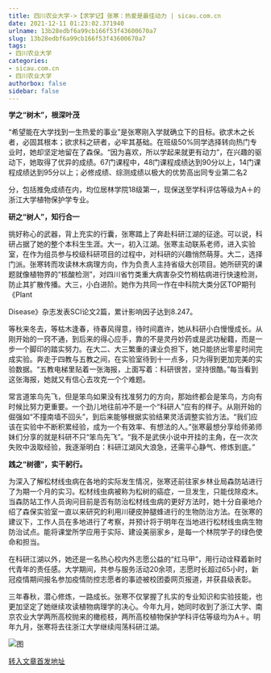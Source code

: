 ```yaml
---
title: 四川农业大学->【求学记】张寒：热爱是最佳动力 | sicau.com.cn
date: 2021-12-11 01:23:02.371940
urlname: 13b28edbf6a99cb166f53f43600670a7
slug: 13b28edbf6a99cb166f53f43600670a7
tags: 
- 四川农业大学
categories:
- sicau.com.cn
- 四川农业大学
authorbox: false
sidebar: false
---
```

**学之“树木”，根深叶茂**

“希望能在大学找到一生热爱的事业”是张寒刚入学就确立下的目标。欲求木之长者，必固其根本；欲求科之研者，必牢其基础。在班级50%同学选择转向热门专业时，她却坚定地留在了森保。“因为喜欢，所以学起来就更有动力”，在兴趣的驱动下，她取得了优异的成绩。67门课程中，48门课程成绩达到90分以上，14门课程成绩达到95分以上；必修成绩、综测成绩以极大的优势高出同专业第二名2
<!--more-->
分，包括推免成绩在内，均位居林学院18级第一，现保送至学科评估等级为A＋的浙江大学植物保护学专业。

**研之“树人”，知行合一**

挑好称心的武器，背上充实的行囊，张寒踏上了奔赴科研江湖的征途。可以说，科研占据了她的整个本科生生涯。大一，初入江湖。张寒主动联系老师，进入实验室，在作为组员参与校级科研项目的过程中，对科研的兴趣悄然萌芽。大二，选择门派。张寒转而攻读林木病理方向，作为负责人主持省级大创项目。她所研究的课题就像植物界的“核酸检测”，对四川省竹类重大病害杂交竹梢枯病进行快速检测，防止其扩散传播。大三，小白进阶。她作为共同一作在中科院大类分区TOP期刊《Plant

Disease》杂志发表SCI论文2篇，累计影响因子达到8.247。

等秋来冬去，等枯木逢春，待春风得意，待时间嘉许，她从科研小白慢慢成长。从刚开始的一窍不通，到后来的得心应手，靠的不是灵丹妙药或是武功秘籍，而是一步一个脚印的踏实努力。在大二、大三繁重的课业负担下，她只能挤出零星时间完成实验。奔走于四教与五教之间，在实验室待到十一点多，只为得到更加完美的实验数据。“五教电梯里贴着一张海报，上面写着：科研很苦，坚持很酷。”每当看到这张海报，她就又有信心去攻克一个个难题。

常言道笨鸟先飞，但是笨鸟如果没有找准努力的方向，那始终都会是笨鸟，方向有时候比努力更重要。一个劲儿地往前冲不是一个“科研人”应有的样子。从刚开始的倔强如“不撞南墙不回头”，到后来能够根据实验结果灵活调整实验方法。“我们应该在实验中不断积累经验，成为一个有效率、有想法的人。”张寒最想分享给师弟师妹们分享的就是科研不只“笨鸟先飞”。“我不是武侠小说中开挂的主角，在一次次失败中汲取经验，我逐渐明白：科研江湖风大浪急，还需平心静气、修炼到底。”

**践之“树德”，实干躬行。**

为深入了解松材线虫病在各地的实际发生情况，张寒还前往家乡林业局森防站进行了为期一个月的实习。松材线虫病被称为松树的癌症，一旦发生，只能伐除疫木。当森防站工作人员询问目前是否有防治松材线虫病的更好方法时，她十分自豪地介绍了森保实验室一直以来研究的利用川硬皮肿腿蜂进行的生物防治方法。在张寒的建议下，工作人员在多地进行了考察，并预计将于明年在当地进行松材线虫病生物防治试点。能将课堂所学应用于实际、建设美丽家乡，是每一个林院学子的绿色使命和担当。

在科研江湖以外，她还是一名热心校内外志愿公益的“红马甲”，用行动诠释着新时代青年的责任感。大学期间，共参与服务活动20余项，志愿时长超过65小时，新冠疫情期间报名参加疫情防控志愿者的事迹被校团委网页报道，并获县级表彰。

三年春秋，潜心修炼，一路成长。张寒不仅掌握了扎实的专业知识和实验技能，也更加坚定了她继续攻读植物病理学的决心。今年九月，她同时收到了浙江大学、南京农业大学两所高校抛来的橄榄枝，两所高校植物保护学科评估等级均为A＋。明年九月，张寒将去往浙江大学继续闯荡科研江湖。

![图](https://news.sicau.edu.cn/__local/9/09/CB/A74E202893D5BF06470B2C7EDD7_9BD88C7F_2CD13.jpg)

[转入文章首发地址](https://news.sicau.edu.cn/info/1078/65975.htm)